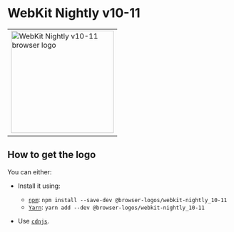 WebKit Nightly v10-11
=====================

<!-- markdownlint-disable line-length no-inline-html -->
<table>
    <tr height=240>
        <td>
            <a href="https://github.com/alrra/browser-logos/tree/5e2017686ebe7c7ada592a8d95eab70ce4e69157/src/archive/webkit-nightly_10-11">
                <img width=230 src="https://raw.githubusercontent.com/alrra/browser-logos/5e2017686ebe7c7ada592a8d95eab70ce4e69157/src/archive/webkit-nightly_10-11/webkit-nightly_10-11_512x512.png" alt="WebKit Nightly v10-11 browser logo">
            </a>
        </td>
    </tr>
</table>
<!-- markdownlint-enable line-length no-inline-html -->

How to get the logo
-------------------

You can either:

* Install it using:

  * [`npm`][npm]: `npm install --save-dev @browser-logos/webkit-nightly_10-11`
  * [`Yarn`][yarn]: `yarn add --dev @browser-logos/webkit-nightly_10-11`

* Use [`cdnjs`][cdnjs].

<!-- Link labels: -->

[cdnjs]: https://cdnjs.com/libraries/browser-logos
[npm]: https://www.npmjs.com/
[yarn]: https://yarnpkg.com/
